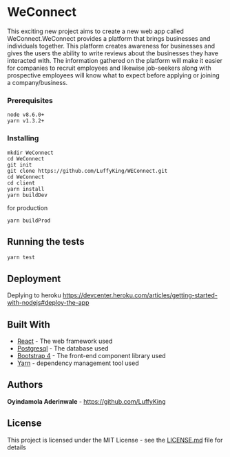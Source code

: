 # WeConnect
This exciting new project aims to create a new web app called WeConnect.WeConnect provides a platform that brings businesses and individuals together. This platform creates awareness for businesses and gives the users the ability to write reviews about the businesses they have interacted with. The information gathered on the platform will make it easier for companies to recruit 
employees and likewise job-seekers along with prospective employees will know what to expect before applying or joining a company/business.

### Prerequisites
```
node v8.6.0+
yarn v1.3.2+
```


### Installing
```
mkdir WeConnect
cd WeConnect
git init
git clone https://github.com/LuffyKing/WEConnect.git
cd WeConnect
cd client
yarn install
yarn buildDev
```

for production

```
yarn buildProd
```

## Running the tests

```
yarn test
```

## Deployment

Deplying to heroku https://devcenter.heroku.com/articles/getting-started-with-nodejs#deploy-the-app

## Built With

* [React](https://reactjs.org/) - The web framework used
* [Postgresql](https://www.postgresql.org/) - The database used
* [Bootstrap 4](https://getbootstrap.com/) - The front-end component library used
* [Yarn](https://yarnpkg.com/en/) - dependency management tool used

## Authors

**Oyindamola Aderinwale** - https://github.com/LuffyKing

## License

This project is licensed under the MIT License - see the [LICENSE.md](LICENSE.md) file for details

